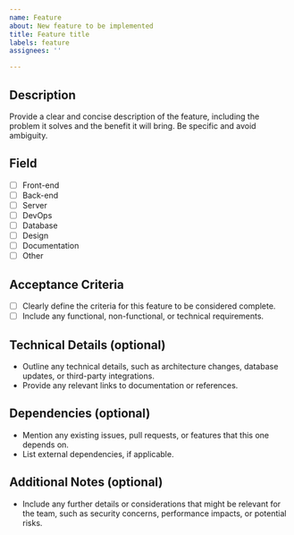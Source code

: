 ```yaml
---
name: Feature
about: New feature to be implemented
title: Feature title
labels: feature
assignees: ''

---
```


## Description
Provide a clear and concise description of the feature, including the problem it solves and the benefit it will bring. Be specific and avoid ambiguity.

## Field
- [ ] Front-end
- [ ] Back-end
- [ ] Server
- [ ] DevOps
- [ ] Database
- [ ] Design
- [ ] Documentation
- [ ] Other

## Acceptance Criteria
- [ ] Clearly define the criteria for this feature to be considered complete.
- [ ] Include any functional, non-functional, or technical requirements.

## Technical Details (optional)
- Outline any technical details, such as architecture changes, database updates, or third-party integrations.
- Provide any relevant links to documentation or references.

## Dependencies (optional)
- Mention any existing issues, pull requests, or features that this one depends on.
- List external dependencies, if applicable.

## Additional Notes (optional)
- Include any further details or considerations that might be relevant for the team, such as security concerns, performance impacts, or potential risks.
